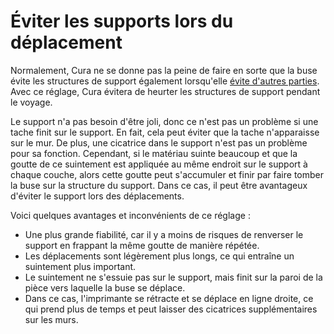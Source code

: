 Éviter les supports lors du déplacement
====
Normalement, Cura ne se donne pas la peine de faire en sorte que la buse évite les structures de support également lorsqu'elle [évite d'autres parties](travel_avoid_other_parts.md). Avec ce réglage, Cura évitera de heurter les structures de support pendant le voyage.

Le support n'a pas besoin d'être joli, donc ce n'est pas un problème si une tache finit sur le support. En fait, cela peut éviter que la tache n'apparaisse sur le mur. De plus, une cicatrice dans le support n'est pas un problème pour sa fonction. Cependant, si le matériau suinte beaucoup et que la goutte de ce suintement est appliquée au même endroit sur le support à chaque couche, alors cette goutte peut s'accumuler et finir par faire tomber la buse sur la structure du support. Dans ce cas, il peut être avantageux d'éviter le support lors des déplacements.

Voici quelques avantages et inconvénients de ce réglage :
* Une plus grande fiabilité, car il y a moins de risques de renverser le support en frappant la même goutte de manière répétée.
* Les déplacements sont légèrement plus longs, ce qui entraîne un suintement plus important.
* Le suintement ne s'essuie pas sur le support, mais finit sur la paroi de la pièce vers laquelle la buse se déplace.
* Dans ce cas, l'imprimante se rétracte et se déplace en ligne droite, ce qui prend plus de temps et peut laisser des cicatrices supplémentaires sur les murs.
